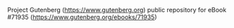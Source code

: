 Project Gutenberg (https://www.gutenberg.org) public repository
for eBook #71935 (https://www.gutenberg.org/ebooks/71935)
